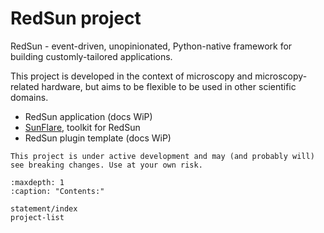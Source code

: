 # RedSun project

RedSun - event-driven, unopinionated, Python-native framework for building customly-tailored applications.

This project is developed in the context of microscopy and microscopy-related hardware, but aims to be flexible to be used in other scientific domains.

- RedSun application (docs WiP)
- [SunFlare], toolkit for RedSun
- RedSun plugin template (docs WiP)

```{warning}
This project is under active development and may (and probably will) see breaking changes. Use at your own risk.
```

```{toctree}
:maxdepth: 1
:caption: "Contents:"

statement/index
project-list
```

[Sunflare]: https://redsun-acquisition.github.io/sunflare/
